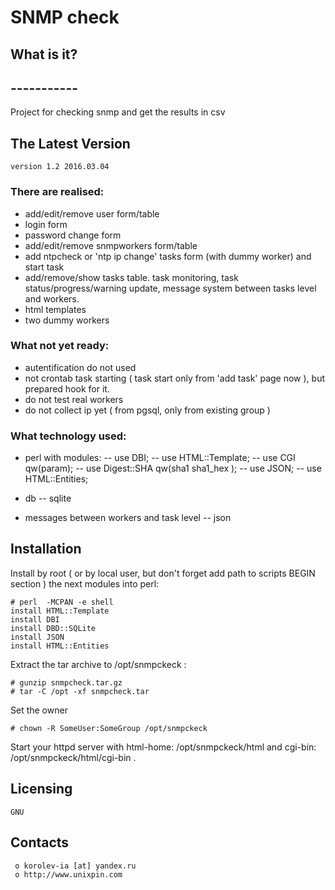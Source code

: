#						SNMP check


##  What is it?
##  -----------
Project for checking snmp and get the results in csv 


##  The Latest Version

	version 1.2 2016.03.04
	
### There are realised:
- add/edit/remove user form/table
- login form
- password change form
- add/edit/remove snmpworkers form/table 
- add ntpcheck or 'ntp ip change' tasks form (with dummy worker) and start task
- add/remove/show tasks table. task monitoring, task status/progress/warning update, message system between tasks level and workers.
- html templates
- two dummy workers


### What not yet ready:
- autentification do not used 
- not crontab task starting ( task start only from 'add task' page now ), but prepared hook for it.
- do not test real workers
- do not collect ip yet ( from pgsql, only from existing group ) 


### What technology used:

- perl with modules:
-- use DBI;
-- use HTML::Template;
-- use CGI qw(param);
-- use Digest::SHA qw(sha1 sha1_hex );
-- use JSON;
-- use HTML::Entities;

- db 
-- sqlite

- messages between workers and task level
-- json


## Installation

Install by root ( or by local user, but don't forget add path to scripts BEGIN section ) the next modules into perl:
```
# perl  -MCPAN -e shell
install HTML::Template
install DBI
install DBD::SQLite
install JSON
install HTML::Entities
```

Extract the tar archive to /opt/snmpckeck :
```
# gunzip snmpcheck.tar.gz
# tar -C /opt -xf snmpcheck.tar
```
Set the owner
```
# chown -R SomeUser:SomeGroup /opt/snmpckeck
```
Start your httpd server with html-home: /opt/snmpckeck/html and cgi-bin: /opt/snmpckeck/html/cgi-bin .





  Licensing
  ---------
	GNU

  Contacts
  --------

     o korolev-ia [at] yandex.ru
     o http://www.unixpin.com

	
